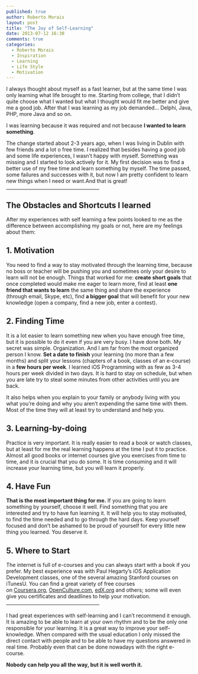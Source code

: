 ```yaml
---
published: true
author: Roberto Morais
layout: post
title: "The Joy of Self-Learning"
date: 2013-07-12 16:30
comments: true
categories:
  - Roberto Morais
  - Inspiration
  - Learning
  - Life Style
  - Motivation
---
```


I always thought about myself as a fast learner, but at the same time I was only learning what life brought to me. Starting from college, that I didn’t quite choose what I wanted but what I thought would fit me better and give me a good job. After that I was learning as my job demanded… Delphi, Java, PHP, more Java and so on.

I was learning because it was required and not because **I wanted to learn something**.

<!--more-->

The change started about 2-3 years ago, when I was living in Dublin with few friends and a lot o free time. I realized that besides having a good job and some life experiences, I wasn’t happy with myself. Something was missing and I started to look actively for it. My first decision was to find a better use of my free time and learn something by myself. The time passed, some failures and successes with it, but now I am pretty confident to learn new things when I need or want.And that is great!

<hr style="width: 50%; align: center; margin-bottom: 20px; margin-top: 10px;" />

## The Obstacles and Shortcuts I learned
After my experiences with self learning a few points looked to me as the difference between accomplishing my goals or not, here are my feelings about them:

## 1. Motivation

You need to find a way to stay motivated through the learning time, because no boss or teacher will be pushing you and sometimes only your desire to learn will not be enough. Things that worked for me: **create short goals** that once completed would make me eager to learn more, find at least **one friend that wants to learn** the same thing and share the experience (through email, Skype, etc), find **a bigger goal** that will benefit for your new knowledge (open a company, find a new job, enter a contest).

## 2. Finding Time

It is a lot easier to learn something new when you have enough free time, but it is possible to do it even if you are very busy. I have done both. My secret was simple. Organization. And I am far from the most organized person I know. **Set a date to finish** your learning (no more than a few months) and split your lessons (chapters of a book, classes of an e-course) in a **few hours per week**. I learned iOS Programming with as few as 3-4 hours per week divided in two days. It is hard to stay on schedule, but when you are late try to steal some minutes from other activities until you are back.

It also helps when you explain to your family or anybody living with you what you’re doing and why you aren’t expending the same time with them. Most of the time they will at least try to understand and help you.

## 3. Learning-by-doing

Practice is very important. It is really easier to read a book or watch classes, but at least for me the real learning happens at the time I put it to practice. Almost all good books or internet courses give you exercises from time to time, and it is crucial that you do some. It is time consuming and it will increase your learning time, but you will learn it properly.

## 4. Have Fun

**That is the most important thing for me.** If you are going to learn something by yourself, choose it well. Find something that you are interested and try to have fun learning it. It will help you to stay motivated, to find the time needed and to go through the hard days. Keep yourself focused and don’t be ashamed to be proud of yourself for every little new thing you learned. You deserve it.

## 5. Where to Start

The internet is full of e-courses and you can always start with a book if you prefer. My best experience was with Paul Hegarty’s iOS Application Development classes, one of the several amazing Stanford courses on iTunesU. You can find a great variety of free courses on [Coursera.org](https://www.coursera.org/ "Site Coursera"), [OpenCulture.com](http://www.openculture.com/ "Site OpenCulture"), [edX.org](https://www.edx.org/ "Site EDX") and others; some will even give you certificates and deadlines to help your motivation.

<hr style="width: 50%; align: center; margin-bottom: 20px; margin-top: 10px;" />

I had great experiences with self-learning and I can’t recommend it enough. It is amazing to be able to learn at your own rhythm and to be the only one responsible for your learning. It is a great way to improve your self-knowledge. When compared with the usual education I only missed the direct contact with people and to be able to have my questions answered in real time. Probably even that can be done nowadays with the right e-course.

**Nobody can help you all the way, but it is well worth it.**
